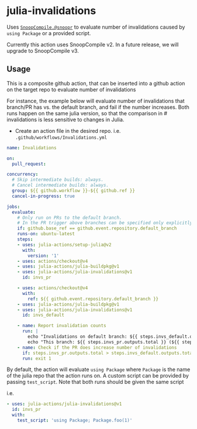 # julia-invalidations
Uses [`SnoopCompile.@snoopr`](https://timholy.github.io/SnoopCompile.jl/v2/snoopr/)
to evaluate number of invalidations caused by `using Package` or a provided script.

Currently this action uses SnoopCompile v2.
In a future release, we will upgrade to SnoopCompile v3.


## Usage

This is a composite github action, that can be inserted into a github action on the target repo to evaluate number of invalidations

For instance, the example below will evaluate number of invalidations that branch/PR has vs. the default branch, and fail if the number increases.
Both runs happen on the same julia version, so that the comparison in # invalidations is less sensitive to changes in Julia.

- Create an action file in the desired repo. i.e. `.github/workflows/Invalidations.yml`

```yaml
name: Invalidations

on:
  pull_request:

concurrency:
  # Skip intermediate builds: always.
  # Cancel intermediate builds: always.
  group: ${{ github.workflow }}-${{ github.ref }}
  cancel-in-progress: true

jobs:
  evaluate:
    # Only run on PRs to the default branch.
    # In the PR trigger above branches can be specified only explicitly whereas this check should work for master, main, or any other default branch
    if: github.base_ref == github.event.repository.default_branch
    runs-on: ubuntu-latest
    steps:
    - uses: julia-actions/setup-julia@v2
      with:
        version: '1'
    - uses: actions/checkout@v4
    - uses: julia-actions/julia-buildpkg@v1
    - uses: julia-actions/julia-invalidations@v1
      id: invs_pr

    - uses: actions/checkout@v4
      with:
        ref: ${{ github.event.repository.default_branch }}
    - uses: julia-actions/julia-buildpkg@v1
    - uses: julia-actions/julia-invalidations@v1
      id: invs_default

    - name: Report invalidation counts
      run: |
        echo "Invalidations on default branch: ${{ steps.invs_default.outputs.total }} (${{ steps.invs_default.outputs.deps }} via deps)" >> $GITHUB_STEP_SUMMARY
        echo "This branch: ${{ steps.invs_pr.outputs.total }} (${{ steps.invs_pr.outputs.deps }} via deps)" >> $GITHUB_STEP_SUMMARY
    - name: Check if the PR does increase number of invalidations
      if: steps.invs_pr.outputs.total > steps.invs_default.outputs.total
      run: exit 1
```

By default, the action will evaluate `using Package` where `Package` is the name of the julia repo that the action runs on.
A custom script can be provided by passing `test_script`. Note that both runs should be given the same script

i.e.
```yaml
- uses: julia-actions/julia-invalidations@v1
  id: invs_pr
  with:
    test_script: 'using Package; Package.foo(1)'
```
